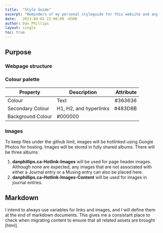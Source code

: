 ```yaml
---
title:  "Style Guide"
excerpt: "Reminders of my personal styleguide for this website and any personal documents I generate."
date:   2023-04-02 22:00:00 -0300
author: Dan Phillips
layout: single
toc: true
---
```


## Purpose


### Webpage structure


### Colour palette

|Property | Description | Attribute|
|---|---|---:|
|Colour|Text|#363636|
|Secondary Colour|H1, H2, and hyperlinks|#483D8B|
|Background Colour|#000000|


### Images

To keep files under the github limit, images will be hotlinked using Google Photos for hosting. Images will be stored in fully shared albums. There will be three albums:
1. **danphillips.ca-Hotlink-Images** will be used for page header images. Although none are expected, any images that are not associated with either a Journal entry or a Musing entry can also be placed here.
2. **danphillips.ca-Hotlink-Images-Content** will be used for images in journal entries.


## Markdown

I intend to always use variables for links and images, and I will define them at the end of markdown documents. This gives me a consistant place to check when migrating content to ensure that all related assets are brought [html].
